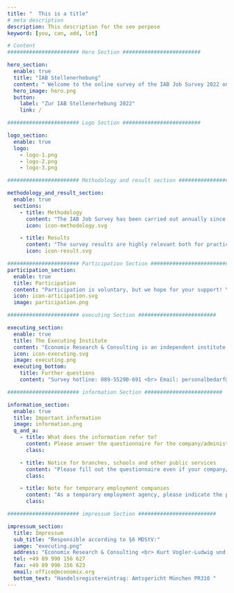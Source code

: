 ```yaml
---
title: "  This is a title"
# meta description
description: This description for the seo perpose
keyword: [you, can, add, lot]

# Content
####################### Hero Section #########################

hero_section:
  enable: true
  title: "IAB Stellenerhebung"
  content: " Welcome to the online survey of the IAB Job Survey 2022 on behalf of the <span>Federal Employment Agency / IAB</span>."
  hero_image: hero.png
  button:
    label: "Zur IAB Stellenerhebung 2022"
    link: /

####################### Logo Section #########################

logo_section:
  enable: true
  logo:
    - logo-1.png
    - logo-2.png
    - logo-3.png

####################### Methodology and result section #########################

methodology_and_result_section:
  enable: true
  sections:
    - title: Methodology
      content: "The IAB Job Survey has been carried out annually since 1989. It is aimed at a representative selection of companies and administrative offices in West and East Germany. The farms are selected at random every year in order to keep the burden on the individual farms low."
      icon: icon-methodology.svg

    - title: Results
      content: "The survey results are highly relevant both for practice-oriented policy advice and for scientific research, because the IAB job survey is unique in Germany. The resulting studies have a major influence on the decisions in the labour market policy of the federal government, the federal states and in Europe. At regular intervals, the IAB publishes press releases, short reports and articles in order to make the results available to a broad public. A selection can be found at: <a href='https://www.iab.de/stellenerhebung'>https://www.iab.de/stellenerhebung</a> ."
      icon: icon-result.svg

####################### Participation Section #########################
participation_section:
  enable: true
  title: Participation
  content: "Participation is voluntary, but we hope for your support! Your answers are very important to us, because only if we receive enough information from companies on personnel policy and staffing can we draw well-founded scientific conclusions about the current and future dynamics on the labour market. Please support us in this."
  icon: icon-articipation.svg
  image: participation.png

####################### executing Section #########################

executing_section:
  enable: true
  title: The Executing Institute
  content: "Economix Research & Consulting is an independent institute for economic and social policy consulting. It has been conducting this survey for many years on behalf of the Institute for Employment Research (IAB). Dr. Ben Kriechel is a member of the Management Board. Further information about the Institute's activities can be found on the website: www.economix.org."
  icon: icon-executing.svg
  image: executing.png
  executing_bottom:
    title: Further questions
    content: "Survey hotline: 089-55290-691 <br> Email: personalbedarf@economix.org"

####################### information Section #########################

information_section:
  enable: true
  title: Important information
  image: information.png
  q_and_a:
    - title: What does the information refer to?
      content: Please answer the questionnaire for the company/administration addressed in the cover letter. By this we mean the local production, trade, service or administrative site, and NOT the entire company, the entire group or the higher-level administrative office. The holding is the same local unit as when registering for social security (social security company number).
      class:

    - title: Notice for branches, schools and other public services
      content: "Please fill out the questionnaire even if your company/administrative office does not have its own personnel administration. It depends on the personnel situation on site. If this is not possible for formal reasons, please forward the questionnaire to the responsible body. Or let us know. We are happy to take care of this for you."
      class:

    - title: Note for temporary employment companies
      content: "As a temporary employment agency, please indicate the persons employed by you as your employees or employees subject to social security contributions (and NOT as temporary workers – this only applies to companies in which these persons are employed)."
      class:

####################### impressum Section #########################

impressum_section:
  title: Impressum
  sub_title: "Responsible according to §6 MDStV:"
  iamge: "executing.png"
  address: "Economix Research & Consulting <br> Kurt Vogler-Ludwig und Partner <br> Dr. Ben Kriechel <br> Lindwurmstraße 9 <br> 80337 München"
  tel: +49 89 990 156 627
  fax: +49 89 990 156 623
  email: office@economix.org
  bottom_text: "Handelsregistereintrag: Amtsgericht München PR310 "
---
```

